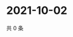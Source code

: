 # 2021-10-02

共 0 条

<!-- BEGIN WEIBO -->
<!-- 最后更新时间 Sat Oct 02 2021 01:17:16 GMT+0800 (China Standard Time) -->

<!-- END WEIBO -->
